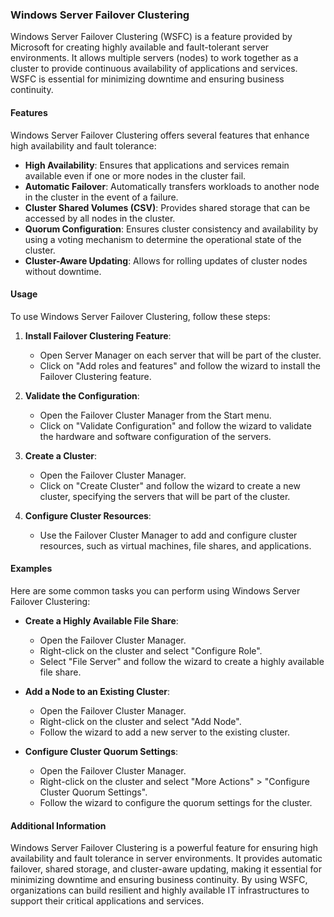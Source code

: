 
### Windows Server Failover Clustering

Windows Server Failover Clustering (WSFC) is a feature provided by Microsoft for creating highly available and fault-tolerant server environments. It allows multiple servers (nodes) to work together as a cluster to provide continuous availability of applications and services. WSFC is essential for minimizing downtime and ensuring business continuity.

#### Features

Windows Server Failover Clustering offers several features that enhance high availability and fault tolerance:

- **High Availability**: Ensures that applications and services remain available even if one or more nodes in the cluster fail.
- **Automatic Failover**: Automatically transfers workloads to another node in the cluster in the event of a failure.
- **Cluster Shared Volumes (CSV)**: Provides shared storage that can be accessed by all nodes in the cluster.
- **Quorum Configuration**: Ensures cluster consistency and availability by using a voting mechanism to determine the operational state of the cluster.
- **Cluster-Aware Updating**: Allows for rolling updates of cluster nodes without downtime.

#### Usage

To use Windows Server Failover Clustering, follow these steps:

1. **Install Failover Clustering Feature**:
   - Open Server Manager on each server that will be part of the cluster.
   - Click on "Add roles and features" and follow the wizard to install the Failover Clustering feature.

2. **Validate the Configuration**:
   - Open the Failover Cluster Manager from the Start menu.
   - Click on "Validate Configuration" and follow the wizard to validate the hardware and software configuration of the servers.

3. **Create a Cluster**:
   - Open the Failover Cluster Manager.
   - Click on "Create Cluster" and follow the wizard to create a new cluster, specifying the servers that will be part of the cluster.

4. **Configure Cluster Resources**:
   - Use the Failover Cluster Manager to add and configure cluster resources, such as virtual machines, file shares, and applications.

#### Examples

Here are some common tasks you can perform using Windows Server Failover Clustering:

- **Create a Highly Available File Share**:
  - Open the Failover Cluster Manager.
  - Right-click on the cluster and select "Configure Role".
  - Select "File Server" and follow the wizard to create a highly available file share.

- **Add a Node to an Existing Cluster**:
  - Open the Failover Cluster Manager.
  - Right-click on the cluster and select "Add Node".
  - Follow the wizard to add a new server to the existing cluster.

- **Configure Cluster Quorum Settings**:
  - Open the Failover Cluster Manager.
  - Right-click on the cluster and select "More Actions" > "Configure Cluster Quorum Settings".
  - Follow the wizard to configure the quorum settings for the cluster.

#### Additional Information

Windows Server Failover Clustering is a powerful feature for ensuring high availability and fault tolerance in server environments. It provides automatic failover, shared storage, and cluster-aware updating, making it essential for minimizing downtime and ensuring business continuity. By using WSFC, organizations can build resilient and highly available IT infrastructures to support their critical applications and services.
